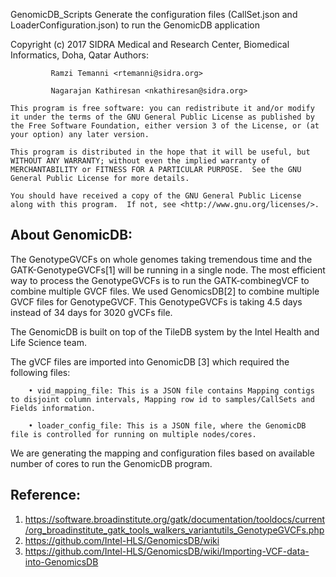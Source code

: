 GenomicDB_Scripts
Generate the configuration files (CallSet.json and LoaderConfiguration.json) to run the GenomicDB application


 Copyright (c) 2017 SIDRA Medical and Research Center, Biomedical Informatics, Doha, Qatar
 Authors:
             
             Ramzi Temanni <rtemanni@sidra.org>
             
             Nagarajan Kathiresan <nkathiresan@sidra.org>

    This program is free software: you can redistribute it and/or modify it under the terms of the GNU General Public License as published by
    the Free Software Foundation, either version 3 of the License, or (at your option) any later version.

    This program is distributed in the hope that it will be useful, but WITHOUT ANY WARRANTY; without even the implied warranty of
    MERCHANTABILITY or FITNESS FOR A PARTICULAR PURPOSE.  See the GNU General Public License for more details.

    You should have received a copy of the GNU General Public License along with this program.  If not, see <http://www.gnu.org/licenses/>.

 


About GenomicDB:
----------------

The GenotypeGVCFs on whole genomes taking tremendous time and the GATK-GenotypeGVCFs[1] will be running in a single node.
The most efficient way to process the  GenotypeGVCFs is to run the GATK-combinegVCF to combine multiple GVCF files.
We used  GenomicsDB[2] to combine multiple GVCF files for GenotypeGVCF.
This GenotypeGVCFs is taking 4.5 days instead of 34 days for 3020 gVCFs file.

The GenomicDB is built on top of the TileDB system by the Intel Health and Life Science team.

The gVCF files are imported into GenomicDB [3] which required the following files:

        • vid_mapping_file: This is a JSON file contains Mapping contigs to disjoint column intervals, Mapping row id to samples/CallSets and Fields information.
        
        • loader_config_file: This is a JSON file, where the GenomicDB file is controlled for running on multiple nodes/cores.

We are generating the mapping and configuration files based on available number of cores to run the GenomicDB program.

Reference:
---------
1. https://software.broadinstitute.org/gatk/documentation/tooldocs/current/org_broadinstitute_gatk_tools_walkers_variantutils_GenotypeGVCFs.php
2. https://github.com/Intel-HLS/GenomicsDB/wiki
3. https://github.com/Intel-HLS/GenomicsDB/wiki/Importing-VCF-data-into-GenomicsDB
